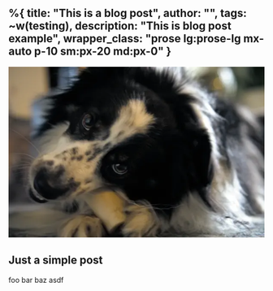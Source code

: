 %{
  title: "This is a blog post",
  author: "",
  tags: ~w(testing),
  description: "This is blog post example",
  wrapper_class: "prose lg:prose-lg mx-auto p-10 sm:px-20 md:px-0"
}
---

![Alt text](/assets/images/dog.webp)

## Just a simple post
foo bar baz asdf